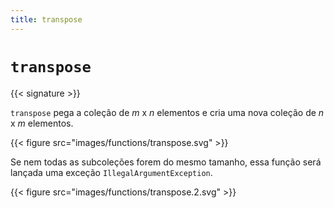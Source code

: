 ```yaml
---
title: transpose
---
```


# `transpose`

{{< signature >}}

`transpose` pega a coleção de *m* x *n* elementos e cria uma nova
coleção de *n* x *m* elementos.

{{< figure src="images/functions/transpose.svg" >}}

Se nem todas as subcoleções forem do mesmo tamanho, essa função será lançada
uma exceção `IllegalArgumentException`.

{{< figure src="images/functions/transpose.2.svg" >}}
